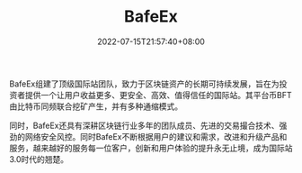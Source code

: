 ﻿---
weight: 
title: "BafeEx"
description: "BafeEx组建了顶级国际站团队，…"
date: 2022-07-15T21:57:40+08:00
lastmod: 2022-07-15T16:45:40+08:00
draft: false
authors: ["june"]
featuredImage: "23.png"
link: "https://www.bibiqing.com/exchange/bafeex"
tags: ["交易所","BafeEx"]
categories: ["navigation"]
navigation: ["交易所"]
lightgallery: true
toc: true
pinned: false
recommend: false
recommend1: false
---
BafeEx组建了顶级国际站团队，致力于区块链资产的长期可持续发展，旨在为投资者提供一个让用户收益更多、更安全、高效、值得信任的国际站。其平台币BFT由比特币同频联合挖矿产生，并有多种通缩模式。

同时，BafeEx还具有深耕区块链行业多年的团队成员、先进的交易撮合技术、强劲的网络安全风控。同时BafeEx不断根据用户的建议和需求，改进和升级产品和服务，越来越好的服务每一位客户，创新和用户体验的提升永无止境，成为国际站3.0时代的翘楚。